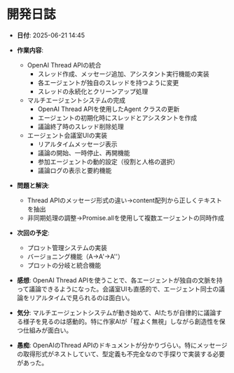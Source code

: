 # 開発日誌

- **日付**: 2025-06-21 14:45

- **作業内容**:
  - OpenAI Thread APIの統合
    - スレッド作成、メッセージ追加、アシスタント実行機能の実装
    - 各エージェントが独自のスレッドを持つように変更
    - スレッドの永続化とクリーンアップ処理
  - マルチエージェントシステムの完成
    - OpenAI Thread APIを使用したAgent クラスの更新
    - エージェントの初期化時にスレッドとアシスタントを作成
    - 議論終了時のスレッド削除処理
  - エージェント会議室UIの実装
    - リアルタイムメッセージ表示
    - 議論の開始、一時停止、再開機能
    - 参加エージェントの動的設定（役割と人格の選択）
    - 議論ログの表示と要約機能

- **問題と解決**:
  - Thread APIのメッセージ形式の違い→content配列から正しくテキストを抽出
  - 非同期処理の調整→Promise.allを使用して複数エージェントの同時作成

- **次回の予定**:
  - プロット管理システムの実装
  - バージョニング機能（A→A'→A''）
  - プロットの分岐と統合機能

- **感想**: 
  OpenAI Thread APIを使うことで、各エージェントが独自の文脈を持って議論できるようになった。会議室UIも直感的で、エージェント同士の議論をリアルタイムで見られるのは面白い。

- **気分**: 
  マルチエージェントシステムが動き始めて、AIたちが自律的に議論する様子を見るのは感動的。特に作家AIが「程よく無視」しながら創造性を保つ仕組みが面白い。

- **愚痴**: 
  OpenAIのThread APIのドキュメントが分かりづらい。特にメッセージの取得形式がネストしていて、型定義も不完全なので手探りで実装する必要があった。